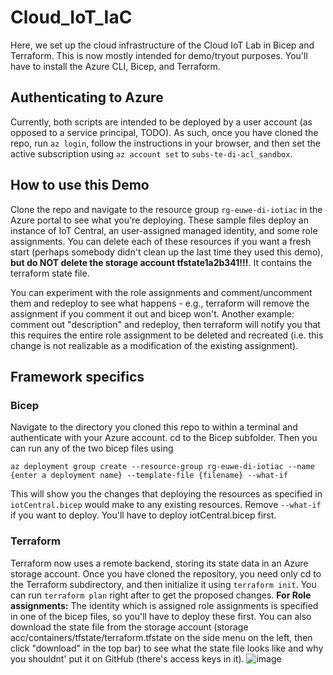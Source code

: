 # Cloud_IoT_IaC
Here, we set up the cloud infrastructure of the Cloud IoT Lab in Bicep and Terraform. This is now mostly intended for demo/tryout purposes. You'll have to install the Azure CLI, Bicep, and Terraform.

## Authenticating to Azure
Currently, both scripts are intended to be deployed by a user account (as opposed to a service principal, TODO). As such, once you have cloned the repo, run `az login`, follow the instructions in your browser, and then set the active subscription using `az account set` to `subs-te-di-acl_sandbox`.

## How to use this Demo
Clone the repo and navigate to the resource group `rg-euwe-di-iotiac` in the Azure portal to see what you're deploying. These sample files deploy an instance of IoT Central, an user-assigned managed identity, and some role assignments. You can delete each of these resources if you want a fresh start (perhaps somebody didn't clean up 
the last time they used this demo), **but do NOT delete the storage account tfstate1a2b341!!!**. It contains the terraform state file.

You can experiment with the role assignments and comment/uncomment them and redeploy to see what happens - e.g., terraform will remove the assignment if you comment it out and bicep won't. Another example: comment out "description" and redeploy, then terraform will notify you that this requires the entire role assignment to be deleted and recreated (i.e. this change is not realizable as a modification of the existing assignment).

## Framework specifics
### Bicep
Navigate to the directory you cloned this repo to within a terminal and authenticate with your Azure account. cd to the Bicep subfolder. Then you can run any of the two bicep files using
```
az deployment group create --resource-group rg-euwe-di-iotiac --name {enter a deployment name} --template-file {filename} --what-if
```
This will show you the changes that deploying the resources as specified in `iotCentral.bicep` would make to any existing resources. Remove `--what-if` if you want to deploy. You'll have to deploy iotCentral.bicep first.

### Terraform
Terraform now uses a remote backend, storing its state data in an Azure storage account. Once you have cloned the repository, you need only cd to the Terraform subdirectory, and then initialize it using `terraform init`. You can run `terraform plan` right after to get the proposed changes. **For Role assignments:** The identity which is assigned role assignments is specified in one of the bicep files, so you'll have to deploy these first. You can also download the state file from the storage account (storage acc/containers/tfstate/terraform.tfstate on the side menu on the left, then click "download" in the top bar) to see what the state file looks like and why you shouldnt' put it on GitHub (there's access keys in it).
![image](https://user-images.githubusercontent.com/70448074/168275387-7351742d-af8e-4615-a0db-a1730a3a8901.png)

